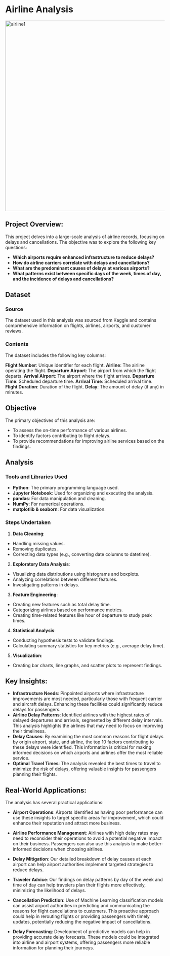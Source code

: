 # Airline Analysis
<img src ="https://github.com/user-attachments/assets/7e8e0119-01e3-43ba-a9be-ea18e2c05799" width ="1000" height="600" alt="airline1">

## Project Overview: 
This project delves into a large-scale analysis of airline records, focusing on delays and cancellations. The objective was to explore the following key questions:
- **Which airports require enhanced infrastructure to reduce delays?**
- **How do airline carriers correlate with delays and cancellations?**
- **What are the predominant causes of delays at various airports?**
- **What patterns exist between specific days of the week, times of day, and the incidence of delays and cancellations?**

## Dataset
### Source
The dataset used in this analysis was sourced from Kaggle and contains comprehensive information on flights, airlines, airports, and customer reviews.

### Contents
The dataset includes the following key columns:

**Flight Number**: Unique identifier for each flight.
**Airline**: The airline operating the flight.
**Departure Airport**: The airport from which the flight departs.
**Arrival Airport**: The airport where the flight arrives.
**Departure Time**: Scheduled departure time.
**Arrival Time**: Scheduled arrival time.
**Flight Duration**: Duration of the flight.
**Delay**: The amount of delay (if any) in minutes.

## Objective
The primary objectives of this analysis are:
- To assess the on-time performance of various airlines.
- To identify factors contributing to flight delays.
- To provide recommendations for improving airline services based on the findings.

## Analysis
### Tools and Libraries Used
- **Python**: The primary programming language used.
- **Jupyter Notebook**: Used for organizing and executing the analysis.
- **pandas**: For data manipulation and cleaning.
- **NumPy**: For numerical operations.
- **matplotlib & seaborn**: For data visualization.

### Steps Undertaken
1. **Data Cleaning**:
- Handling missing values.
- Removing duplicates.
- Correcting data types (e.g., converting date columns to datetime).

2. **Exploratory Data Analysis**:
- Visualizing data distributions using histograms and boxplots.
- Analyzing correlations between different features.
- Investigating patterns in delays.

3. **Feature Engineering**:
- Creating new features such as total delay time.
- Categorizing airlines based on performance metrics.
- Creating time-related features like hour of departure to study peak times.

4. **Statistical Analysis**:
- Conducting hypothesis tests to validate findings.
- Calculating summary statistics for key metrics (e.g., average delay time).

5. **Visualization**:
- Creating bar charts, line graphs, and scatter plots to represent findings.

## Key Insights:
- **Infrastructure Needs**: Pinpointed airports where infrastructure improvements are most needed, particularly those with frequent carrier and aircraft delays. Enhancing these facilities could significantly reduce delays for passengers.
- **Airline Delay Patterns**: Identified airlines with the highest rates of delayed departures and arrivals, segmented by different delay intervals. This analysis highlights the airlines that may need to focus on improving their timeliness.
- **Delay Causes**: By examining the most common reasons for flight delays by origin airport, state, and airline, the top 10 factors contributing to these delays were identified. This information is critical for making informed decisions on which airports and airlines offer the most reliable service.
- **Optimal Travel Times**: The analysis revealed the best times to travel to minimize the risk of delays, offering valuable insights for passengers planning their flights.


## Real-World Applications:
The analysis has several practical applications:

- **Airport Operations**: Airports identified as having poor performance can use these insights to target specific areas for improvement, which could enhance their reputation and attract more business.
- **Airline Performance Management**: Airlines with high delay rates may need to reconsider their operations to avoid a potential negative impact on their business. Passengers can also use this analysis to make better-informed decisions when choosing airlines.
- **Delay Mitigation**: Our detailed breakdown of delay causes at each airport can help airport authorities implement targeted strategies to reduce delays.
- **Traveler Advice**: Our findings on delay patterns by day of the week and time of day can help travelers plan their flights more effectively, minimizing the likelihood of delays.

- **Cancellation Prediction**: Use of Machine Learning classification models can assist airport authorities in predicting and communicating the reasons for flight cancellations to customers. This proactive approach could help in rerouting flights or providing passengers with timely updates, potentially reducing the negative impact of cancellations.

- **Delay Forecasting**: Development of predictive models can help in providing accurate delay forecasts. These models could be integrated into airline and airport systems, offering passengers more reliable information for planning their journeys.
